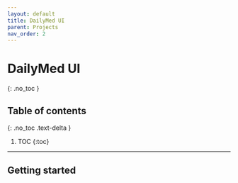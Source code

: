 ```yaml
---
layout: default
title: DailyMed UI
parent: Projects
nav_order: 2
---
```


# DailyMed UI
{: .no_toc }

## Table of contents
{: .no_toc .text-delta }

1. TOC
{:toc}

---

## Getting started